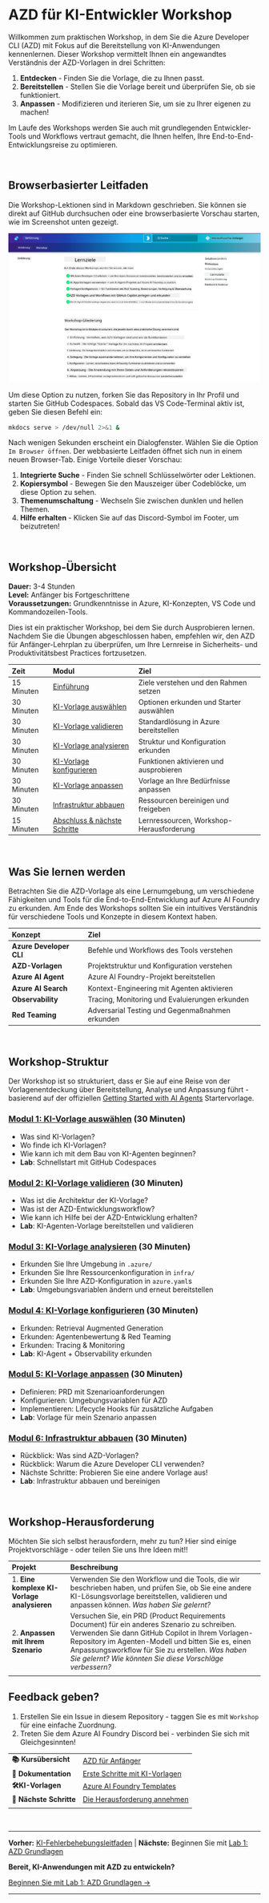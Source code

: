 <!--
CO_OP_TRANSLATOR_METADATA:
{
  "original_hash": "9cc966416ab431c38b2ab863884b196c",
  "translation_date": "2025-09-24T10:29:07+00:00",
  "source_file": "workshop/README.md",
  "language_code": "de"
}
-->
# AZD für KI-Entwickler Workshop

Willkommen zum praktischen Workshop, in dem Sie die Azure Developer CLI (AZD) mit Fokus auf die Bereitstellung von KI-Anwendungen kennenlernen. Dieser Workshop vermittelt Ihnen ein angewandtes Verständnis der AZD-Vorlagen in drei Schritten:

1. **Entdecken** - Finden Sie die Vorlage, die zu Ihnen passt.
1. **Bereitstellen** - Stellen Sie die Vorlage bereit und überprüfen Sie, ob sie funktioniert.
1. **Anpassen** - Modifizieren und iterieren Sie, um sie zu Ihrer eigenen zu machen!

Im Laufe des Workshops werden Sie auch mit grundlegenden Entwickler-Tools und Workflows vertraut gemacht, die Ihnen helfen, Ihre End-to-End-Entwicklungsreise zu optimieren.

<br/>

## Browserbasierter Leitfaden

Die Workshop-Lektionen sind in Markdown geschrieben. Sie können sie direkt auf GitHub durchsuchen oder eine browserbasierte Vorschau starten, wie im Screenshot unten gezeigt.

![Workshop](../../../translated_images/workshop.75906f133e6f8ba07ab0302ce17f67ff90f357513f3d4c4bbafa5978b10f058b.de.png)

Um diese Option zu nutzen, forken Sie das Repository in Ihr Profil und starten Sie GitHub Codespaces. Sobald das VS Code-Terminal aktiv ist, geben Sie diesen Befehl ein:

```bash title="" linenums="0"
mkdocs serve > /dev/null 2>&1 &
```

Nach wenigen Sekunden erscheint ein Dialogfenster. Wählen Sie die Option `Im Browser öffnen`. Der webbasierte Leitfaden öffnet sich nun in einem neuen Browser-Tab. Einige Vorteile dieser Vorschau:

1. **Integrierte Suche** - Finden Sie schnell Schlüsselwörter oder Lektionen.
1. **Kopiersymbol** - Bewegen Sie den Mauszeiger über Codeblöcke, um diese Option zu sehen.
1. **Themenumschaltung** - Wechseln Sie zwischen dunklen und hellen Themen.
1. **Hilfe erhalten** - Klicken Sie auf das Discord-Symbol im Footer, um beizutreten!

<br/>

## Workshop-Übersicht

**Dauer:** 3-4 Stunden  
**Level:** Anfänger bis Fortgeschrittene  
**Voraussetzungen:** Grundkenntnisse in Azure, KI-Konzepten, VS Code und Kommandozeilen-Tools.

Dies ist ein praktischer Workshop, bei dem Sie durch Ausprobieren lernen. Nachdem Sie die Übungen abgeschlossen haben, empfehlen wir, den AZD für Anfänger-Lehrplan zu überprüfen, um Ihre Lernreise in Sicherheits- und Produktivitätsbest Practices fortzusetzen.

| Zeit | Modul  | Ziel |
|:---|:---|:---|
| 15 Minuten | [Einführung](docs/instructions/0-Introduction.md) | Ziele verstehen und den Rahmen setzen |
| 30 Minuten | [KI-Vorlage auswählen](docs/instructions/1-Select-AI-Template.md) | Optionen erkunden und Starter auswählen | 
| 30 Minuten | [KI-Vorlage validieren](docs/instructions/2-Validate-AI-Template.md) | Standardlösung in Azure bereitstellen |
| 30 Minuten | [KI-Vorlage analysieren](docs/instructions/3-Deconstruct-AI-Template.md) | Struktur und Konfiguration erkunden |
| 30 Minuten | [KI-Vorlage konfigurieren](docs/instructions/4-Configure-AI-Template.md) | Funktionen aktivieren und ausprobieren |
| 30 Minuten | [KI-Vorlage anpassen](docs/instructions/5-Customize-AI-Template.md) | Vorlage an Ihre Bedürfnisse anpassen |
| 30 Minuten | [Infrastruktur abbauen](docs/instructions/6-Teardown-Infrastructure.md) | Ressourcen bereinigen und freigeben |
| 15 Minuten | [Abschluss & nächste Schritte](docs/instructions/7-Wrap-up.md) | Lernressourcen, Workshop-Herausforderung |

<br/>

## Was Sie lernen werden

Betrachten Sie die AZD-Vorlage als eine Lernumgebung, um verschiedene Fähigkeiten und Tools für die End-to-End-Entwicklung auf Azure AI Foundry zu erkunden. Am Ende des Workshops sollten Sie ein intuitives Verständnis für verschiedene Tools und Konzepte in diesem Kontext haben.

| Konzept  | Ziel |
|:---|:---|
| **Azure Developer CLI** | Befehle und Workflows des Tools verstehen |
| **AZD-Vorlagen**| Projektstruktur und Konfiguration verstehen |
| **Azure AI Agent**| Azure AI Foundry-Projekt bereitstellen |
| **Azure AI Search**| Kontext-Engineering mit Agenten aktivieren |
| **Observability**| Tracing, Monitoring und Evaluierungen erkunden |
| **Red Teaming**| Adversarial Testing und Gegenmaßnahmen erkunden |

<br/>

## Workshop-Struktur

Der Workshop ist so strukturiert, dass er Sie auf eine Reise von der Vorlagenentdeckung über Bereitstellung, Analyse und Anpassung führt - basierend auf der offiziellen [Getting Started with AI Agents](https://github.com/Azure-Samples/get-started-with-ai-agents) Startervorlage.

### [Modul 1: KI-Vorlage auswählen](docs/instructions/1-Select-AI-Template.md) (30 Minuten)

- Was sind KI-Vorlagen?
- Wo finde ich KI-Vorlagen?
- Wie kann ich mit dem Bau von KI-Agenten beginnen?
- **Lab**: Schnellstart mit GitHub Codespaces

### [Modul 2: KI-Vorlage validieren](docs/instructions/2-Validate-AI-Template.md) (30 Minuten)

- Was ist die Architektur der KI-Vorlage?
- Was ist der AZD-Entwicklungsworkflow?
- Wie kann ich Hilfe bei der AZD-Entwicklung erhalten?
- **Lab**: KI-Agenten-Vorlage bereitstellen und validieren

### [Modul 3: KI-Vorlage analysieren](docs/instructions/3-Deconstruct-AI-Template.md) (30 Minuten)

- Erkunden Sie Ihre Umgebung in `.azure/` 
- Erkunden Sie Ihre Ressourcenkonfiguration in `infra/` 
- Erkunden Sie Ihre AZD-Konfiguration in `azure.yaml`s
- **Lab**: Umgebungsvariablen ändern und erneut bereitstellen

### [Modul 4: KI-Vorlage konfigurieren](docs/instructions/4-Configure-AI-Template.md) (30 Minuten)
- Erkunden: Retrieval Augmented Generation
- Erkunden: Agentenbewertung & Red Teaming
- Erkunden: Tracing & Monitoring
- **Lab**: KI-Agent + Observability erkunden 

### [Modul 5: KI-Vorlage anpassen](docs/instructions/5-Customize-AI-Template.md) (30 Minuten)
- Definieren: PRD mit Szenarioanforderungen
- Konfigurieren: Umgebungsvariablen für AZD
- Implementieren: Lifecycle Hooks für zusätzliche Aufgaben
- **Lab**: Vorlage für mein Szenario anpassen

### [Modul 6: Infrastruktur abbauen](docs/instructions/6-Teardown-Infrastructure.md) (30 Minuten)
- Rückblick: Was sind AZD-Vorlagen?
- Rückblick: Warum die Azure Developer CLI verwenden?
- Nächste Schritte: Probieren Sie eine andere Vorlage aus!
- **Lab**: Infrastruktur abbauen und bereinigen

<br/>

## Workshop-Herausforderung

Möchten Sie sich selbst herausfordern, mehr zu tun? Hier sind einige Projektvorschläge - oder teilen Sie uns Ihre Ideen mit!!

| Projekt | Beschreibung |
|:---|:---|
|1. **Eine komplexe KI-Vorlage analysieren** | Verwenden Sie den Workflow und die Tools, die wir beschrieben haben, und prüfen Sie, ob Sie eine andere KI-Lösungsvorlage bereitstellen, validieren und anpassen können. _Was haben Sie gelernt?_|
|2. **Anpassen mit Ihrem Szenario**  | Versuchen Sie, ein PRD (Product Requirements Document) für ein anderes Szenario zu schreiben. Verwenden Sie dann GitHub Copilot in Ihrem Vorlagen-Repository im Agenten-Modell und bitten Sie es, einen Anpassungsworkflow für Sie zu erstellen. _Was haben Sie gelernt? Wie könnten Sie diese Vorschläge verbessern?_|
| | |

## Feedback geben?

1. Erstellen Sie ein Issue in diesem Repository - taggen Sie es mit `Workshop` für eine einfache Zuordnung.
1. Treten Sie dem Azure AI Foundry Discord bei - verbinden Sie sich mit Gleichgesinnten!


| | | 
|:---|:---|
| **📚 Kursübersicht**| [AZD für Anfänger](../README.md)|
| **📖 Dokumentation** | [Erste Schritte mit KI-Vorlagen](https://learn.microsoft.com/en-us/azure/ai-foundry/how-to/develop/ai-template-get-started)|
| **🛠️KI-Vorlagen** | [Azure AI Foundry Templates](https://ai.azure.com/templates) |
|**🚀 Nächste Schritte** | [Die Herausforderung annehmen](../../../workshop) |
| | |

<br/>

---

**Vorher:** [KI-Fehlerbehebungsleitfaden](../docs/troubleshooting/ai-troubleshooting.md) | **Nächste:** Beginnen Sie mit [Lab 1: AZD Grundlagen](../../../workshop/lab-1-azd-basics)

**Bereit, KI-Anwendungen mit AZD zu entwickeln?**

[Beginnen Sie mit Lab 1: AZD Grundlagen →](./lab-1-azd-basics/README.md)

---


